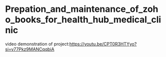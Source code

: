 # Prepation_and_maintenance_of_zoho_books_for_health_hub_medical_clinic
video demonstration of project:https://youtu.be/CPT0R3HTYyo?si=v77Pkz9MANCqqbiA
